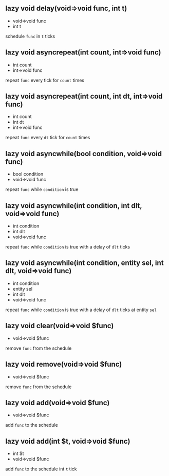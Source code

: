 ## lazy void delay(void=>void func, int t)
- void=>void func
- int t

schedule `func` in `t` ticks

## lazy void asyncrepeat(int count, int=>void func)
- int count
- int=>void func

repeat `func` every tick for `count` times

## lazy void asyncrepeat(int count, int dt, int=>void func)
- int count
- int dt
- int=>void func

repeat `func` every `dt` tick for `count` times

## lazy void asyncwhile(bool condition, void=>void func)
- bool condition
- void=>void func

repeat `func` while `condition` is true

## lazy void asyncwhile(int condition, int dlt, void=>void func)
- int condition
- int dlt
- void=>void func

repeat `func` while `condition` is true with a delay of `dlt` ticks

## lazy void asyncwhile(int condition, entity sel, int dlt, void=>void func)
- int condition
- entity sel
- int dlt
- void=>void func

repeat `func` while `condition` is true with a delay of `dlt` ticks at entity `sel`

## lazy void clear(void=>void $func)
- void=>void $func

remove `func` from the schedule

## lazy void remove(void=>void $func)
- void=>void $func

remove `func` from the schedule

## lazy void add(void=>void $func)
- void=>void $func

add `func` to the schedule

## lazy void add(int $t, void=>void $func)
- int $t
- void=>void $func

add `func` to the schedule int `t` tick


